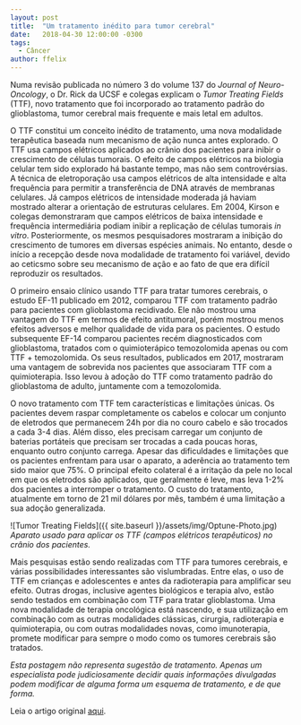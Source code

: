 ```yaml
---
layout: post
title:  "Um tratamento inédito para tumor cerebral"
date:   2018-04-30 12:00:00 -0300
tags:
  - Câncer
author: ffelix
---
```


Numa revisão publicada no número 3 do volume 137 do _Journal of Neuro-Oncology_, o Dr. Rick da UCSF e colegas explicam o _Tumor Treating Fields_ (TTF), novo tratamento que foi incorporado ao tratamento padrão do glioblastoma, tumor cerebral mais frequente e mais letal em adultos.
<!--more-->
O TTF constitui um conceito inédito de tratamento, uma nova modalidade terapêutica baseada num mecanismo de ação nunca antes explorado. O TTF usa campos elétricos aplicados ao crânio dos pacientes para inibir o crescimento de células tumorais. O efeito de campos elétricos na biologia celular tem sido explorado há bastante tempo, mas não sem controvérsias. A técnica de eletroporação usa campos elétricos de alta intensidade e alta frequência para permitir a transferência de DNA através de membranas celulares. Já campos elétricos de intensidade moderada já haviam mostrado alterar a orientação de estruturas celulares. Em 2004, Kirson e colegas demonstraram que campos elétricos de baixa intensidade e frequência intermediária podiam inibir a replicação de células tumorais _in vitro_. Posteriormente, os mesmos pesquisadores mostraram a inibição do crescimento de tumores em diversas espécies animais. No entanto, desde o início a recepção desde nova modalidade de tratamento foi variável, devido ao ceticsmo sobre seu mecanismo de ação e ao fato de que era difícil reproduzir os resultados.

O primeiro ensaio clínico usando TTF para tratar tumores cerebrais, o estudo EF-11 publicado em 2012, comparou TTF com tratamento padrão para pacientes com glioblastoma recidivado. Ele não mostrou uma vantagem do TTF em termos de efeito antitumoral, porém mostrou menos efeitos adversos e melhor qualidade de vida para os pacientes. O estudo subsequente EF-14 comparou pacientes recém diagnosticados com glioblastoma, tratados com o quimioterápico temozolomida apenas ou com TTF + temozolomida. Os seus resultados, publicados em 2017, mostraram uma vantagem de sobrevida nos pacientes que associaram TTF com a quimioterapia. Isso levou à adoção do TTF como tratamento padrão do glioblastoma de adulto, juntamente com a temozolomida.

O novo tratamento com TTF tem características e limitações únicas. Os pacientes devem raspar completamente os cabelos e colocar um conjunto de eletrodos que permanecem 24h por dia no couro cabelo e são trocados a cada 3-4 dias. Além disso, eles precisam carregar um conjunto de baterias portáteis que precisam ser trocadas a cada poucas horas, enquanto outro conjunto carrega. Apesar das dificuldades e limitações que os pacientes enfrentam para usar o aparato, a aderência ao tratamento tem sido maior que 75%. O principal efeito colateral é a irritação da pele no local em que os eletrodos são aplicados, que geralmente é leve, mas leva 1-2% dos pacientes a interromper o tratamento. O custo do tratamento, atualmente em torno de 21 mil dólares por mês, também é uma limitação a sua adoção generalizada.

![Tumor Treating Fields]({{ site.baseurl }}/assets/img/Optune-Photo.jpg)
*Aparato usado para aplicar os TTF (campos elétricos terapêuticos) no crânio dos pacientes.*

Mais pesquisas estão sendo realizadas com TTF para tumores cerebrais, e várias possibilidades interessantes são vislumbradas. Entre elas, o uso de TTF em crianças e adolescentes e antes da radioterapia para amplificar seu efeito. Outras drogas, inclusive agentes biológicos e terapia alvo, estão sendo testados em combinação com TTF para tratar glioblastoma. Uma nova modalidade de terapia oncológica está nascendo, e sua utilização em combinação com as outras modalidades clássicas, cirurgia, radioterapia e quimioterapia, ou com outras modalidades novas, como imunoterapia, promete modificar para sempre o modo como os tumores cerebrais são tratados.

_Esta postagem não representa sugestão de tratamento. Apenas um especialista pode judiciosamente decidir quais informações divulgadas podem modificar de alguma forma um esquema de tratamento, e de que forma._

Leia o artigo original [aqui](https://link.springer.com/article/10.1007/s11060-018-2768-x?wt_mc=alerts.TOCjournals&utm_source=toc&utm_medium=email&utm_content=11060&utm_campaign=).
